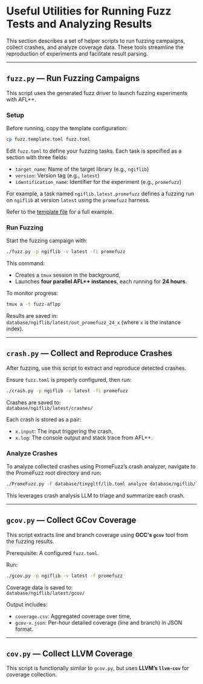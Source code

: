 # Useful Utilities for Running Fuzz Tests and Analyzing Results

This section describes a set of helper scripts to run fuzzing campaigns, collect crashes, and analyze coverage data. These tools streamline the reproduction of experiments and facilitate result parsing.

---

## `fuzz.py` — Run Fuzzing Campaigns

This script uses the generated fuzz driver to launch fuzzing experiments with AFL++.

### Setup
Before running, copy the template configuration:
```bash
cp fuzz.template.toml fuzz.toml
```

Edit `fuzz.toml` to define your fuzzing tasks. Each task is specified as a section with three fields:
- `target_name`: Name of the target library (e.g., `ngiflib`)
- `version`: Version tag (e.g., `latest`)
- `identification_name`: Identifier for the experiment (e.g., `promefuzz`)

For example, a task named `ngiflib.latest.promefuzz` defines a fuzzing run on `ngiflib` at version `latest` using the `promefuzz` harness.

Refer to the [template file](fuzz.template.toml) for a full example.

### Run Fuzzing
Start the fuzzing campaign with:
```bash
./fuzz.py -p ngiflib -v latest -fi promefuzz
```

This command:
- Creates a `tmux` session in the background,
- Launches **four parallel AFL++ instances**, each running for **24 hours**.

To monitor progress:
```bash
tmux a -t fuzz-aflpp
```

Results are saved in:  
`database/ngiflib/latest/out_promefuzz_24_x` (where `x` is the instance index).

---

## `crash.py` — Collect and Reproduce Crashes

After fuzzing, use this script to extract and reproduce detected crashes.

Ensure `fuzz.toml` is properly configured, then run:
```bash
./crash.py -p ngiflib -v latest -fi promefuzz
```

Crashes are saved to:  
`database/ngiflib/latest/crashes/`

Each crash is stored as a pair:
- `x.input`: The input triggering the crash,
- `x.log`: The console output and stack trace from AFL++.

### Analyze Crashes
To analyze collected crashes using PromeFuzz’s crash analyzer, navigate to the PromeFuzz root directory and run:
```bash
./PromeFuzz.py -F database/tinygltf/lib.toml analyze database/ngiflib/latest/crashes/*.log
```

This leverages crash analysis LLM to triage and summarize each crash.

---

## `gcov.py` — Collect GCov Coverage

This script extracts line and branch coverage using **GCC's `gcov`** tool from the fuzzing results.

Prerequisite: A configured `fuzz.toml`.

Run:
```bash
./gcov.py -p ngiflib -v latest -f promefuzz
```

Coverage data is saved to:  
`database/ngiflib/latest/gcov/`

Output includes:
- `coverage.csv`: Aggregated coverage over time,
- `gcov-x.json`: Per-hour detailed coverage (line and branch) in JSON format.

---

## `cov.py` — Collect LLVM Coverage

This script is functionally similar to `gcov.py`, but uses **LLVM’s `llvm-cov`** for coverage collection.
